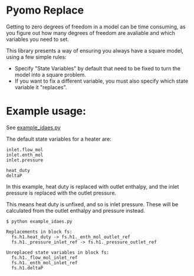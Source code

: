 # Pyomo Replace

Getting to zero degrees of freedom in a model can be time consuming, as you figure out how many degrees of freedom are avaliable and which variables you need to set.

This library presents a way of ensuring you always have a square model, using a few simple rules:

- Specify "State Variables" by default that need to be fixed to turn the model into a square problem.
- If you want to fix a different variable, you must also specify which state variable it "replaces".





# Example usage:

See [example_idaes.py](./example_idaes.py)

The default state variables for a heater are:

```
inlet.flow_mol
inlet.enth_mol
inlet.pressure

heat_duty
deltaP
```

In this example, heat duty is replaced with outlet enthalpy, and the inlet pressure is replaced with the outlet pressure.

This means heat duty is unfixed, and so is inlet pressure. These will be calculated from the outlet enthalpy and pressure instead.

```
$ python example_idaes.py

Replacements in block fs:
  fs.h1.heat_duty -> fs.h1._enth_mol_outlet_ref
  fs.h1._pressure_inlet_ref -> fs.h1._pressure_outlet_ref

Unreplaced state variables in block fs:
  fs.h1._flow_mol_inlet_ref
  fs.h1._enth_mol_inlet_ref
  fs.h1.deltaP

```
